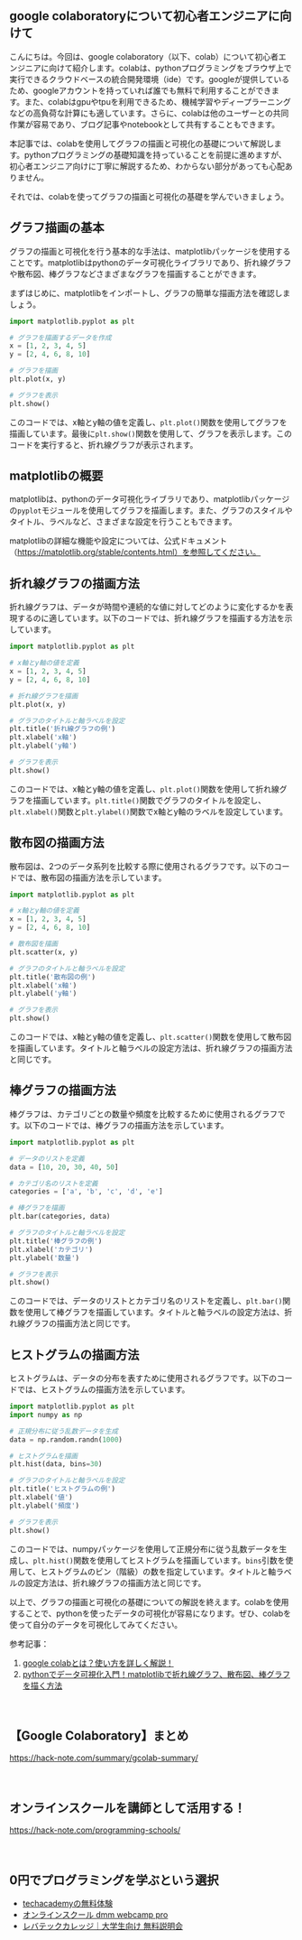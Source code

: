 <!--
title: 【google colaboratory】入門：グラフの描画と可視化の基礎
tags: google,colaboratory,python
id: 
private: false
-->

## google colaboratoryについて初心者エンジニアに向けて
こんにちは。今回は、google colaboratory（以下、colab）について初心者エンジニアに向けて紹介します。colabは、pythonプログラミングをブラウザ上で実行できるクラウドベースの統合開発環境（ide）です。googleが提供しているため、googleアカウントを持っていれば誰でも無料で利用することができます。また、colabはgpuやtpuを利用できるため、機械学習やディープラーニングなどの高負荷な計算にも適しています。さらに、colabは他のユーザーとの共同作業が容易であり、ブログ記事やnotebookとして共有することもできます。

本記事では、colabを使用してグラフの描画と可視化の基礎について解説します。pythonプログラミングの基礎知識を持っていることを前提に進めますが、初心者エンジニア向けに丁寧に解説するため、わからない部分があっても心配ありません。

それでは、colabを使ってグラフの描画と可視化の基礎を学んでいきましょう。

## グラフ描画の基本
グラフの描画と可視化を行う基本的な手法は、matplotlibパッケージを使用することです。matplotlibはpythonのデータ可視化ライブラリであり、折れ線グラフや散布図、棒グラフなどさまざまなグラフを描画することができます。

まずはじめに、matplotlibをインポートし、グラフの簡単な描画方法を確認しましょう。

```python
import matplotlib.pyplot as plt

# グラフを描画するデータを作成
x = [1, 2, 3, 4, 5]
y = [2, 4, 6, 8, 10]

# グラフを描画
plt.plot(x, y)

# グラフを表示
plt.show()
```

このコードでは、x軸とy軸の値を定義し、`plt.plot()`関数を使用してグラフを描画しています。最後に`plt.show()`関数を使用して、グラフを表示します。このコードを実行すると、折れ線グラフが表示されます。

## matplotlibの概要
matplotlibは、pythonのデータ可視化ライブラリであり、matplotlibパッケージの`pyplot`モジュールを使用してグラフを描画します。また、グラフのスタイルやタイトル、ラベルなど、さまざまな設定を行うこともできます。

matplotlibの詳細な機能や設定については、公式ドキュメント（https://matplotlib.org/stable/contents.html）を参照してください。

## 折れ線グラフの描画方法
折れ線グラフは、データが時間や連続的な値に対してどのように変化するかを表現するのに適しています。以下のコードでは、折れ線グラフを描画する方法を示しています。

```python
import matplotlib.pyplot as plt

# x軸とy軸の値を定義
x = [1, 2, 3, 4, 5]
y = [2, 4, 6, 8, 10]

# 折れ線グラフを描画
plt.plot(x, y)

# グラフのタイトルと軸ラベルを設定
plt.title('折れ線グラフの例')
plt.xlabel('x軸')
plt.ylabel('y軸')

# グラフを表示
plt.show()
```

このコードでは、x軸とy軸の値を定義し、`plt.plot()`関数を使用して折れ線グラフを描画しています。`plt.title()`関数でグラフのタイトルを設定し、`plt.xlabel()`関数と`plt.ylabel()`関数でx軸とy軸のラベルを設定しています。

## 散布図の描画方法
散布図は、2つのデータ系列を比較する際に使用されるグラフです。以下のコードでは、散布図の描画方法を示しています。

```python
import matplotlib.pyplot as plt

# x軸とy軸の値を定義
x = [1, 2, 3, 4, 5]
y = [2, 4, 6, 8, 10]

# 散布図を描画
plt.scatter(x, y)

# グラフのタイトルと軸ラベルを設定
plt.title('散布図の例')
plt.xlabel('x軸')
plt.ylabel('y軸')

# グラフを表示
plt.show()
```

このコードでは、x軸とy軸の値を定義し、`plt.scatter()`関数を使用して散布図を描画しています。タイトルと軸ラベルの設定方法は、折れ線グラフの描画方法と同じです。

## 棒グラフの描画方法
棒グラフは、カテゴリごとの数量や頻度を比較するために使用されるグラフです。以下のコードでは、棒グラフの描画方法を示しています。

```python
import matplotlib.pyplot as plt

# データのリストを定義
data = [10, 20, 30, 40, 50]

# カテゴリ名のリストを定義
categories = ['a', 'b', 'c', 'd', 'e']

# 棒グラフを描画
plt.bar(categories, data)

# グラフのタイトルと軸ラベルを設定
plt.title('棒グラフの例')
plt.xlabel('カテゴリ')
plt.ylabel('数量')

# グラフを表示
plt.show()
```

このコードでは、データのリストとカテゴリ名のリストを定義し、`plt.bar()`関数を使用して棒グラフを描画しています。タイトルと軸ラベルの設定方法は、折れ線グラフの描画方法と同じです。

## ヒストグラムの描画方法
ヒストグラムは、データの分布を表すために使用されるグラフです。以下のコードでは、ヒストグラムの描画方法を示しています。

```python
import matplotlib.pyplot as plt
import numpy as np

# 正規分布に従う乱数データを生成
data = np.random.randn(1000)

# ヒストグラムを描画
plt.hist(data, bins=30)

# グラフのタイトルと軸ラベルを設定
plt.title('ヒストグラムの例')
plt.xlabel('値')
plt.ylabel('頻度')

# グラフを表示
plt.show()
```

このコードでは、numpyパッケージを使用して正規分布に従う乱数データを生成し、`plt.hist()`関数を使用してヒストグラムを描画しています。`bins`引数を使用して、ヒストグラムのビン（階級）の数を指定しています。タイトルと軸ラベルの設定方法は、折れ線グラフの描画方法と同じです。

以上で、グラフの描画と可視化の基礎についての解説を終えます。colabを使用することで、pythonを使ったデータの可視化が容易になります。ぜひ、colabを使って自分のデータを可視化してみてください。

参考記事：
1. [google colabとは？使い方を詳しく解説！](https://hibiki-press.tech/colaboratory/hello-colaboratory/3389)
2. [pythonでデータ可視化入門！matplotlibで折れ線グラフ、散布図、棒グラフを描く方法](https://dot-blog.jp/news/python-matplotlib-basic/)

　

## 【Google Colaboratory】まとめ
https://hack-note.com/summary/gcolab-summary/

　

## オンラインスクールを講師として活用する！
https://hack-note.com/programming-schools/

　

## 0円でプログラミングを学ぶという選択
- [techacademyの無料体験](//af.moshimo.com/af/c/click?a_id=2612475&amp;p_id=1555&amp;pc_id=2816&amp;pl_id=22706&amp;url=https%3a%2f%2ftechacademy.jp%2fhtmlcss-trial%3futm_source%3dmoshimo%26utm_medium%3daffiliate%26utm_campaign%3dtextad)
- [オンラインスクール dmm webcamp pro](//af.moshimo.com/af/c/click?a_id=2612482&amp;p_id=1363&amp;pc_id=2297&amp;pl_id=39999&amp;guid=on)
- [レバテックカレッジ｜大学生向け 無料説明会](//af.moshimo.com/af/c/click?a_id=4071793&p_id=3198&pc_id=7488&pl_id=41848)

